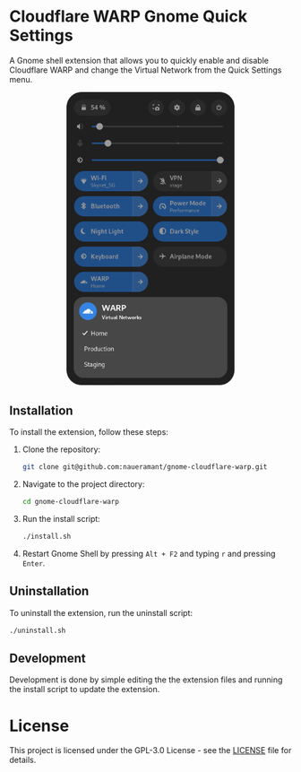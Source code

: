 # Cloudflare WARP Gnome Quick Settings

A Gnome shell extension that allows you to quickly enable and disable Cloudflare WARP and change the Virtual Network from the Quick Settings menu.

<center>
  <img src="./assets/screenshot.png" alt="Screenshot" width="300">
</center>

## Installation

To install the extension, follow these steps:

1. Clone the repository:

   ```bash
   git clone git@github.com:naueramant/gnome-cloudflare-warp.git
   ```

2. Navigate to the project directory:

   ```bash
   cd gnome-cloudflare-warp
   ```

3. Run the install script:

   ```bash
   ./install.sh
   ```

4. Restart Gnome Shell by pressing `Alt + F2` and typing `r` and pressing `Enter`.

## Uninstallation

To uninstall the extension, run the uninstall script:

```bash
./uninstall.sh
```

## Development

Development is done by simple editing the the extension files and running the install script to update the extension.

# License

This project is licensed under the GPL-3.0 License - see the [LICENSE](LICENSE) file for details.
